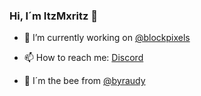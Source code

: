 ### Hi, I´m ItzMxritz 👋

- 🔭 I’m currently working on [@blockpixels](https://github.com/BlockPixelsNetwork)
- 📫 How to reach me: [Discord](https://discord.gg/VzQT4HnB)

- 👯 I´m the bee from [@byraudy](https://github.com/ByRaudy)
